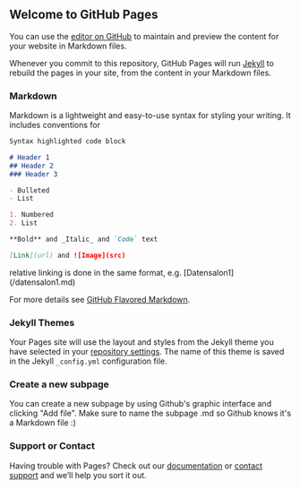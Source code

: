 ## Welcome to GitHub Pages

 You can use the [editor on GitHub](https://github.com/twitter101dh/twitter101dh.github.io/edit/main/README.md) to maintain and preview the content for your website in Markdown files.

 Whenever you commit to this repository, GitHub Pages will run [Jekyll](https://jekyllrb.com/) to rebuild the pages in your site, from the content in your Markdown files.

 ### Markdown

 Markdown is a lightweight and easy-to-use syntax for styling your writing. It includes conventions for

 ```markdown
 Syntax highlighted code block

 # Header 1
 ## Header 2
 ### Header 3

 - Bulleted
 - List

 1. Numbered
 2. List

 **Bold** and _Italic_ and `Code` text

 [Link](url) and ![Image](src)
 ```
relative linking is done in the same format, e.g. [Datensalon1] (/datensalon1.md)

 For more details see [GitHub Flavored Markdown](https://guides.github.com/features/mastering-markdown/).

 ### Jekyll Themes

 Your Pages site will use the layout and styles from the Jekyll theme you have selected in your [repository settings](https://github.com/twitter101dh/twitter101dh.github.io/settings). The name of this theme is saved in the Jekyll `_config.yml` configuration file.

### Create a new subpage
You can create a new subpage by using Github's graphic interface and clicking "Add file". Make sure to name the subpage .md so Github knows it's a Markdown file :)

 ### Support or Contact

 Having trouble with Pages? Check out our [documentation](https://docs.github.com/categories/github-pages-basics/) or [contact support](https://support.github.com/contact) and we’ll help you sort it out.
